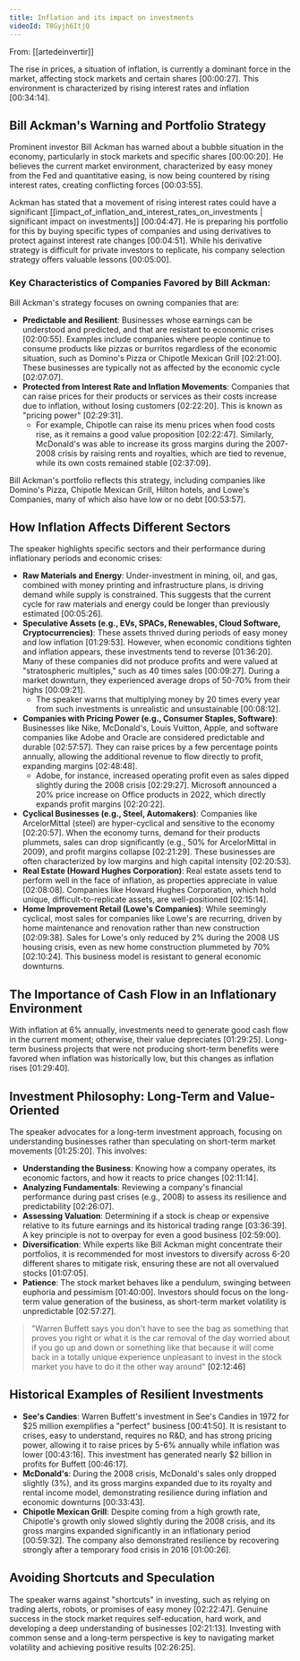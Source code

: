 ```yaml
---
title: Inflation and its impact on investments
videoId: T8Gyjh6ItjQ
---
```


From: [[artedeinvertir]] <br/> 

The rise in prices, a situation of inflation, is currently a dominant force in the market, affecting stock markets and certain shares <a class="yt-timestamp" data-t="00:00:27">[00:00:27]</a>. This environment is characterized by rising interest rates and inflation <a class="yt-timestamp" data-t="00:34:14">[00:34:14]</a>.

## Bill Ackman's Warning and Portfolio Strategy
Prominent investor Bill Ackman has warned about a bubble situation in the economy, particularly in stock markets and specific shares <a class="yt-timestamp" data-t="00:00:20">[00:00:20]</a>. He believes the current market environment, characterized by easy money from the Fed and quantitative easing, is now being countered by rising interest rates, creating conflicting forces <a class="yt-timestamp" data-t="00:03:55">[00:03:55]</a>.

Ackman has stated that a movement of rising interest rates could have a significant [[impact_of_inflation_and_interest_rates_on_investments | significant impact on investments]] <a class="yt-timestamp" data-t="00:04:47">[00:04:47]</a>. He is preparing his portfolio for this by buying specific types of companies and using derivatives to protect against interest rate changes <a class="yt-timestamp" data-t="00:04:51">[00:04:51]</a>. While his derivative strategy is difficult for private investors to replicate, his company selection strategy offers valuable lessons <a class="yt-timestamp" data-t="00:05:00">[00:05:00]</a>.

### Key Characteristics of Companies Favored by Bill Ackman:
Bill Ackman's strategy focuses on owning companies that are:

*   **Predictable and Resilient**: Businesses whose earnings can be understood and predicted, and that are resistant to economic crises <a class="yt-timestamp" data-t="02:00:55">[02:00:55]</a>. Examples include companies where people continue to consume products like pizzas or burritos regardless of the economic situation, such as Domino's Pizza or Chipotle Mexican Grill <a class="yt-timestamp" data-t="02:21:00">[02:21:00]</a>. These businesses are typically not as affected by the economic cycle <a class="yt-timestamp" data-t="02:07:07">[02:07:07]</a>.
*   **Protected from Interest Rate and Inflation Movements**: Companies that can raise prices for their products or services as their costs increase due to inflation, without losing customers <a class="yt-timestamp" data-t="02:22:20">[02:22:20]</a>. This is known as "pricing power" <a class="yt-timestamp" data-t="02:29:31">[02:29:31]</a>.
    *   For example, Chipotle can raise its menu prices when food costs rise, as it remains a good value proposition <a class="yt-timestamp" data-t="02:22:47">[02:22:47]</a>. Similarly, McDonald's was able to increase its gross margins during the 2007-2008 crisis by raising rents and royalties, which are tied to revenue, while its own costs remained stable <a class="yt-timestamp" data-t="02:37:09">[02:37:09]</a>.

Bill Ackman's portfolio reflects this strategy, including companies like Domino's Pizza, Chipotle Mexican Grill, Hilton hotels, and Lowe's Companies, many of which also have low or no debt <a class="yt-timestamp" data-t="00:53:57">[00:53:57]</a>.

## How Inflation Affects Different Sectors
The speaker highlights specific sectors and their performance during inflationary periods and economic crises:

*   **Raw Materials and Energy**: Under-investment in mining, oil, and gas, combined with money printing and infrastructure plans, is driving demand while supply is constrained. This suggests that the current cycle for raw materials and energy could be longer than previously estimated <a class="yt-timestamp" data-t="00:05:26">[00:05:26]</a>.
*   **Speculative Assets (e.g., EVs, SPACs, Renewables, Cloud Software, Cryptocurrencies)**: These assets thrived during periods of easy money and low inflation <a class="yt-timestamp" data-t="01:29:53">[01:29:53]</a>. However, when economic conditions tighten and inflation appears, these investments tend to reverse <a class="yt-timestamp" data-t="01:36:20">[01:36:20]</a>. Many of these companies did not produce profits and were valued at "stratospheric multiples," such as 40 times sales <a class="yt-timestamp" data-t="00:09:27">[00:09:27]</a>. During a market downturn, they experienced average drops of 50-70% from their highs <a class="yt-timestamp" data-t="00:09:21">[00:09:21]</a>.
    *   The speaker warns that multiplying money by 20 times every year from such investments is unrealistic and unsustainable <a class="yt-timestamp" data-t="00:08:12">[00:08:12]</a>.
*   **Companies with Pricing Power (e.g., Consumer Staples, Software)**: Businesses like Nike, McDonald's, Louis Vuitton, Apple, and software companies like Adobe and Oracle are considered predictable and durable <a class="yt-timestamp" data-t="02:57:57">[02:57:57]</a>. They can raise prices by a few percentage points annually, allowing the additional revenue to flow directly to profit, expanding margins <a class="yt-timestamp" data-t="02:48:48">[02:48:48]</a>.
    *   Adobe, for instance, increased operating profit even as sales dipped slightly during the 2008 crisis <a class="yt-timestamp" data-t="02:29:27">[02:29:27]</a>. Microsoft announced a 20% price increase on Office products in 2022, which directly expands profit margins <a class="yt-timestamp" data-t="02:20:22">[02:20:22]</a>.
*   **Cyclical Businesses (e.g., Steel, Automakers)**: Companies like ArcelorMittal (steel) are hyper-cyclical and sensitive to the economy <a class="yt-timestamp" data-t="02:20:57">[02:20:57]</a>. When the economy turns, demand for their products plummets, sales can drop significantly (e.g., 50% for ArcelorMittal in 2009), and profit margins collapse <a class="yt-timestamp" data-t="02:21:29">[02:21:29]</a>. These businesses are often characterized by low margins and high capital intensity <a class="yt-timestamp" data-t="02:20:53">[02:20:53]</a>.
*   **Real Estate (Howard Hughes Corporation)**: Real estate assets tend to perform well in the face of inflation, as properties appreciate in value <a class="yt-timestamp" data-t="02:08:08">[02:08:08]</a>. Companies like Howard Hughes Corporation, which hold unique, difficult-to-replicate assets, are well-positioned <a class="yt-timestamp" data-t="02:15:14">[02:15:14]</a>.
*   **Home Improvement Retail (Lowe's Companies)**: While seemingly cyclical, most sales for companies like Lowe's are recurring, driven by home maintenance and renovation rather than new construction <a class="yt-timestamp" data-t="02:09:38">[02:09:38]</a>. Sales for Lowe's only reduced by 2% during the 2008 US housing crisis, even as new home construction plummeted by 70% <a class="yt-timestamp" data-t="02:10:24">[02:10:24]</a>. This business model is resistant to general economic downturns.

## The Importance of Cash Flow in an Inflationary Environment
With inflation at 6% annually, investments need to generate good cash flow in the current moment; otherwise, their value depreciates <a class="yt-timestamp" data-t="01:29:25">[01:29:25]</a>. Long-term business projects that were not producing short-term benefits were favored when inflation was historically low, but this changes as inflation rises <a class="yt-timestamp" data-t="01:29:40">[01:29:40]</a>.

## Investment Philosophy: Long-Term and Value-Oriented
The speaker advocates for a long-term investment approach, focusing on understanding businesses rather than speculating on short-term market movements <a class="yt-timestamp" data-t="01:25:20">[01:25:20]</a>. This involves:

*   **Understanding the Business**: Knowing how a company operates, its economic factors, and how it reacts to price changes <a class="yt-timestamp" data-t="02:11:14">[02:11:14]</a>.
*   **Analyzing Fundamentals**: Reviewing a company's financial performance during past crises (e.g., 2008) to assess its resilience and predictability <a class="yt-timestamp" data-t="02:26:07">[02:26:07]</a>.
*   **Assessing Valuation**: Determining if a stock is cheap or expensive relative to its future earnings and its historical trading range <a class="yt-timestamp" data-t="03:36:39">[03:36:39]</a>. A key principle is not to overpay for even a good business <a class="yt-timestamp" data-t="02:59:00">[02:59:00]</a>.
*   **Diversification**: While experts like Bill Ackman might concentrate their portfolios, it is recommended for most investors to diversify across 6-20 different shares to mitigate risk, ensuring these are not all overvalued stocks <a class="yt-timestamp" data-t="01:07:05">[01:07:05]</a>.
*   **Patience**: The stock market behaves like a pendulum, swinging between euphoria and pessimism <a class="yt-timestamp" data-t="01:40:00">[01:40:00]</a>. Investors should focus on the long-term value generation of the business, as short-term market volatility is unpredictable <a class="yt-timestamp" data-t="02:57:27">[02:57:27]</a>.

> "Warren Buffett says you don't have to see the bag as something that proves you right or what it is the car removal of the day worried about if you go up and down or something like that because it will come back in a totally unique experience unpleasant to invest in the stock market you have to do it the other way around" <a class="yt-timestamp" data-t="02:12:46">[02:12:46]</a>

## Historical Examples of Resilient Investments
*   **See's Candies**: Warren Buffett's investment in See's Candies in 1972 for $25 million exemplifies a "perfect" business <a class="yt-timestamp" data-t="00:41:50">[00:41:50]</a>. It is resistant to crises, easy to understand, requires no R&D, and has strong pricing power, allowing it to raise prices by 5-6% annually while inflation was lower <a class="yt-timestamp" data-t="00:43:16">[00:43:16]</a>. This investment has generated nearly $2 billion in profits for Buffett <a class="yt-timestamp" data-t="00:46:17">[00:46:17]</a>.
*   **McDonald's**: During the 2008 crisis, McDonald's sales only dropped slightly (3%), and its gross margins expanded due to its royalty and rental income model, demonstrating resilience during inflation and economic downturns <a class="yt-timestamp" data-t="00:33:43">[00:33:43]</a>.
*   **Chipotle Mexican Grill**: Despite coming from a high growth rate, Chipotle's growth only slowed slightly during the 2008 crisis, and its gross margins expanded significantly in an inflationary period <a class="yt-timestamp" data-t="00:59:32">[00:59:32]</a>. The company also demonstrated resilience by recovering strongly after a temporary food crisis in 2016 <a class="yt-timestamp" data-t="01:00:26">[01:00:26]</a>.

## Avoiding Shortcuts and Speculation
The speaker warns against "shortcuts" in investing, such as relying on trading alerts, robots, or promises of easy money <a class="yt-timestamp" data-t="02:22:47">[02:22:47]</a>. Genuine success in the stock market requires self-education, hard work, and developing a deep understanding of businesses <a class="yt-timestamp" data-t="02:21:13">[02:21:13]</a>. Investing with common sense and a long-term perspective is key to navigating market volatility and achieving positive results <a class="yt-timestamp" data-t="02:26:25">[02:26:25]</a>.